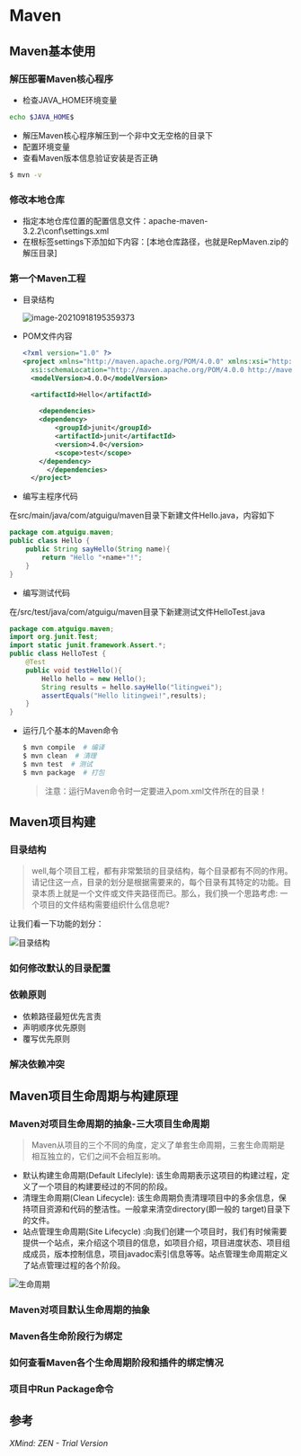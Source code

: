 # Maven

## Maven基本使用

### 解压部署Maven核心程序

- 检查JAVA_HOME环境变量

```sh
echo $JAVA_HOME$
```

- 解压Maven核心程序解压到一个非中文无空格的目录下
- 配置环境变量
- 查看Maven版本信息验证安装是否正确

```sh
$ mvn -v
```

### 修改本地仓库

- 指定本地仓库位置的配置信息文件：apache-maven-3.2.2\conf\settings.xml
- 在根标签settings下添加如下内容：[本地仓库路径，也就是RepMaven.zip的解压目录]

### 第一个Maven工程

- 目录结构

  ![image-20210918195359373](https://gitee.com/huawesome/my-picture/raw/master/img/202109181953424.png)

- POM文件内容

  ```xml
  <?xml version="1.0" ?>
  <project xmlns="http://maven.apache.org/POM/4.0.0" xmlns:xsi="http://www.w3.org/2001/XMLSchema-instance"
  	xsi:schemaLocation="http://maven.apache.org/POM/4.0.0 http://maven.apache.org/xsd/maven-4.0.0.xsd">
  	<modelVersion>4.0.0</modelVersion>
  
  	<artifactId>Hello</artifactId>
    
      <dependencies>
      <dependency>
          <groupId>junit</groupId>
          <artifactId>junit</artifactId>
          <version>4.0</version>
          <scope>test</scope>
      </dependency>
  		</dependencies>
    </project>
  ```

- 编写主程序代码

在src/main/java/com/atguigu/maven目录下新建文件Hello.java，内容如下

```java
package com.atguigu.maven;
public class Hello {
    public String sayHello(String name){
        return "Hello "+name+"!";
    }
}
```

- 编写测试代码

在/src/test/java/com/atguigu/maven目录下新建测试文件HelloTest.java

```java
package com.atguigu.maven;    
import org.junit.Test;
import static junit.framework.Assert.*;
public class HelloTest {
    @Test
    public void testHello(){
        Hello hello = new Hello();
        String results = hello.sayHello("litingwei");
        assertEquals("Hello litingwei!",results);    
    }
}
```

- 运行几个基本的Maven命令

  ```sh
  $ mvn compile  # 编译
  $ mvn clean  # 清理
  $ mvn test  # 测试
  $ mvn package  # 打包
  ```

  > 注意：运行Maven命令时一定要进入pom.xml文件所在的目录！



## Maven项目构建

### 目录结构

> well,每个项目工程，都有非常繁琐的目录结构，每个目录都有不同的作用。请记住这一点，目录的划分是根据需要来的，每个目录有其特定的功能。目录本质上就是一个文件或文件夹路径而已。那么，我们换一个思路考虑: 一个项目的文件结构需要组织什么信息呢? 

让我们看一下功能的划分：

![目录结构](https://gitee.com/huawesome/my-picture/raw/master/img/202109181950845.png)

### 如何修改默认的目录配置

### 依赖原则

- 依赖路径最短优先言责
- 声明顺序优先原则
- 覆写优先原则

### 解决依赖冲突

## Maven项目生命周期与构建原理

### Maven对项目生命周期的抽象-三大项目生命周期

> Maven从项目的三个不同的角度，定义了单套生命周期，三套生命周期是相互独立的，它们之间不会相互影响。

- 默认构建生命周期(Default Lifeclyle): 该生命周期表示这项目的构建过程，定义了一个项目的构建要经过的不同的阶段。 
- 清理生命周期(Clean Lifecycle): 该生命周期负责清理项目中的多余信息，保持项目资源和代码的整洁性。一般拿来清空directory(即一般的     target)目录下的文件。 
- 站点管理生命周期(Site Lifecycle) :向我们创建一个项目时，我们有时候需要提供一个站点，来介绍这个项目的信息，如项目介绍，项目进度状态、项目组成成员，版本控制信息，项目javadoc索引信息等等。站点管理生命周期定义了站点管理过程的各个阶段。

![生命周期](https://gitee.com/huawesome/my-picture/raw/master/img/202109181953431.png)

### Maven对项目默认生命周期的抽象

### Maven各生命阶段行为绑定

### 如何查看Maven各个生命周期阶段和插件的绑定情况

### 项目中Run Package命令

## 参考

*XMind: ZEN - Trial Version*

```

```